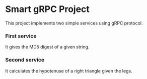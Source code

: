 # Smart gRPC Project

This project implements two simple services using gRPC protocol.

### First service

It gives the MD5 digest of a given string.

### Second service

It calculates the hypotenuse of a right triangle given the legs.
